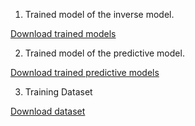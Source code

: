 1. Trained model of the inverse model.

[Download trained models](https://drive.google.com/file/d/1dQbyaFoQ01b4uADCWbHdAkBvR-BeMlMu/view?usp=share_link)


2. Trained model of the predictive model.

[Download trained predictive models](https://drive.google.com/file/d/1yWFARZqqgthld3J42CqHh8PMCL_WXAWs/view?usp=share_link)

3. Training Dataset

[Download dataset](https://drive.google.com/file/d/1bqt1vOL33qoo72HNgHm2u4IGs9-m3dhj/view?usp=share_link)